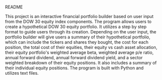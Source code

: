 README

  This project is an interactive financial portfolio builder based on user input from the DOW 30 equity index components. The program allows users to create a 
  hypothetical DOW 30 equity portfolio. It utilizes a step by step format to guide users through its creation. Depending on the user input, the portfolio builder 
  will give users a summary of their hypothetical portfolio, which can include the tickers and shares they bought, the cost for each position, the total cost of their 
  equities, their equity vs cash asset allocation, their equity portfolio's weighted average beta, weighted average p/e ratio, annual forward dividend, annual forward 
  dividend yield, and a sector weighted breakdown of their equity positions. It also includes a summary of their individual equity positions. The program is built with 
  Python and utilizes text files.
